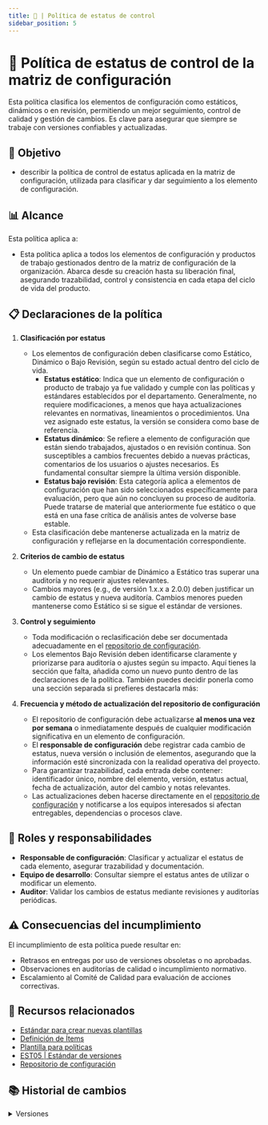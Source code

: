 ```yaml
---
title: 📜 | Política de estatus de control
sidebar_position: 5
---
```

# 📜 Política de estatus de control de la matriz de configuración

Esta política clasifica los elementos de configuración como estáticos, dinámicos o en revisión, permitiendo un mejor seguimiento, control de calidad y gestión de cambios. Es clave para asegurar que siempre se trabaje con versiones confiables y actualizadas.

## 🎯 Objetivo

- describir la política de control de estatus aplicada en la matriz de configuración, utilizada para clasificar y dar seguimiento a los elemento de configuración.

## 📊 Alcance

Esta política aplica a:

- Esta política aplica a todos los elementos de configuración y productos de trabajo gestionados dentro de la matriz de configuración de la organización. Abarca desde su creación hasta su liberación final, asegurando trazabilidad, control y consistencia en cada etapa del ciclo de vida del producto.

## 📋 Declaraciones de la política

1. **Clasificación por estatus**

   - Los elementos de configuración deben clasificarse como Estático, Dinámico o Bajo Revisión, según su estado actual dentro del ciclo de vida.
     - **Estatus estático**: Indica que un elemento de configuración o producto de trabajo ya fue validado y cumple con las políticas y estándares establecidos por el departamento. Generalmente, no requiere modificaciones, a menos que haya actualizaciones relevantes en normativas, lineamientos o procedimientos. Una vez asignado este estatus, la versión se considera como base de referencia.
     - **Estatus dinámico**: Se refiere a elemento de configuración que están siendo trabajados, ajustados o en revisión continua. Son susceptibles a cambios frecuentes debido a nuevas prácticas, comentarios de los usuarios o ajustes necesarios. Es fundamental consultar siempre la última versión disponible.
     - **Estatus bajo revisión**: Esta categoría aplica a elementos de configuración que han sido seleccionados específicamente para evaluación, pero que aún no concluyen su proceso de auditoría. Puede tratarse de material que anteriormente fue estático o que está en una fase crítica de análisis antes de volverse base estable.
   - Esta clasificación debe mantenerse actualizada en la matriz de configuración y reflejarse en la documentación correspondiente.
2. **Criterios de cambio de estatus**

   - Un elemento puede cambiar de Dinámico a Estático tras superar una auditoría y no requerir ajustes relevantes.
   - Cambios mayores (e.g., de versión 1.x.x a 2.0.0) deben justificar un cambio de estatus y nueva auditoría. Cambios menores pueden mantenerse como Estático si se sigue el estándar de versiones.
3. **Control y seguimiento**

   - Toda modificación o reclasificación debe ser documentada adecuadamente en el [repositorio de configuración](https://docs.google.com/spreadsheets/d/1e73fKSTAhxyPqiPN32u_1mkIyCbzssFc-7Ylfs-HL3w/edit?gid=620052691#gid=620052691).
   - Los elementos Bajo Revisión deben identificarse claramente y priorizarse para auditoría o ajustes según su impacto.
   Aquí tienes la sección que falta, añadida como un nuevo punto dentro de las declaraciones de la política. También puedes decidir ponerla como una sección separada si prefieres destacarla más:

4. **Frecuencia y método de actualización del repositorio de configuración**

   * El repositorio de configuración debe actualizarse **al menos una vez por semana** o inmediatamente después de cualquier modificación significativa en un elemento de configuración.
   * El **responsable de configuración** debe registrar cada cambio de estatus, nueva versión o inclusión de elementos, asegurando que la información esté sincronizada con la realidad operativa del proyecto.
   * Para garantizar trazabilidad, cada entrada debe contener: identificador único, nombre del elemento, versión, estatus actual, fecha de actualización, autor del cambio y notas relevantes.
   * Las actualizaciones deben hacerse directamente en el [repositorio de configuración](https://docs.google.com/spreadsheets/d/1e73fKSTAhxyPqiPN32u_1mkIyCbzssFc-7Ylfs-HL3w/edit?gid=620052691#gid=620052691) y notificarse a los equipos interesados si afectan entregables, dependencias o procesos clave.

## 👥 Roles y responsabilidades

- **Responsable de configuración**: Clasificar y actualizar el estatus de cada elemento, asegurar trazabilidad y documentación.
- **Equipo de desarrollo**: Consultar siempre el estatus antes de utilizar o modificar un elemento.
- **Auditor**: Validar los cambios de estatus mediante revisiones y auditorías periódicas.

## ⚠️ Consecuencias del incumplimiento

El incumplimiento de esta política puede resultar en:

- Retrasos en entregas por uso de versiones obsoletas o no aprobadas.
- Observaciones en auditorías de calidad o incumplimiento normativo.
- Escalamiento al Comité de Calidad para evaluación de acciones correctivas.

## 📎 Recursos relacionados

- [Estándar para crear nuevas plantillas](/docs/standards/estandar-plantillas.md)
- [Definición de Ítems](/docs/procesos/PR2-definicion-items.md)
- [Plantilla para políticas](/docs/plantillas/plantilla-politicas.md)
- [EST05 | Estándar de versiones](/docs/standards/estandar-versiones.md)
- [Repositorio de configuración](https://docs.google.com/spreadsheets/d/1e73fKSTAhxyPqiPN32u_1mkIyCbzssFc-7Ylfs-HL3w/edit?gid=620052691#gid=620052691)

## 📚 Historial de cambios

<details>
  <summary>Versiones</summary>
    | **Tipo de versión** | **Descripción** | **Fecha** | **Colaborador** |
    | ------------------- | --------------- | --------- | --------------- |
    | **1.0.0** | Creación de la política. | 14/05/2025 | Armando Méndez Castro |
    | **1.1.0** | Refactorizar política. | 19/05/2025 | Daniel Contreras Chávez |
</details>